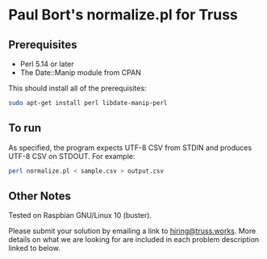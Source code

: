 # Paul Bort's normalize.pl for Truss

## Prerequisites
* Perl 5.14 or later
* The Date::Manip module from CPAN

This should install all of the prerequisites:
```bash
sudo apt-get install perl libdate-manip-perl
```

## To run

As specified, the program expects UTF-8 CSV from STDIN
and produces UTF-8 CSV on STDOUT. For example:

```bash
perl normalize.pl < sample.csv > output.csv
```

## Other Notes

Tested on Raspbian GNU/Linux 10 (buster).

Please submit your solution by emailing a link to [hiring@truss.works](mailto:hiring@truss.works). More details on what we are looking for are included in each problem description linked to below.